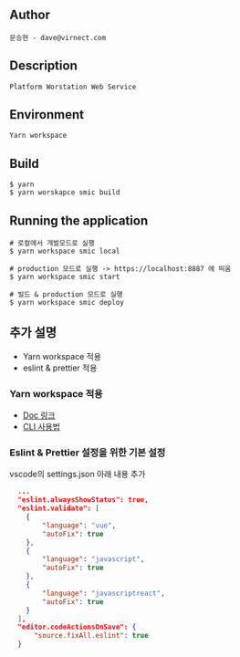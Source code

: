 ## Author

```
문승현 - dave@virnect.com
```

## Description

```
Platform Worstation Web Service
```

## Environment

```
Yarn workspace
```

## Build

```
$ yarn
$ yarn worskapce smic build
```

## Running the application

```
# 로컬에서 개발모드로 실행
$ yarn workspace smic local

# production 모드로 실행 -> https://localhost:8887 에 띄움
$ yarn workspace smic start

# 빌드 & production 모드로 실행 
$ yarn workspace smic deploy

```

## 추가 설명

- Yarn workspace 적용
- eslint & prettier 적용

### Yarn workspace 적용

- [Doc 링크](https://yarnpkg.com/en/docs)
- [CLI 사용법](https://yarnpkg.com/en/docs/cli/workspace)

### Eslint & Prettier 설정을 위한 기본 설정

vscode의 settings.json 아래 내용 추가

```json
  ...
  "eslint.alwaysShowStatus": true,
  "eslint.validate": [
    {
        "language": "vue",
        "autoFix": true
    },
    {
        "language": "javascript",
        "autoFix": true
    },
    {
        "language": "javascriptreact",
        "autoFix": true
    }
  ],
  "editor.codeActionsOnSave": {
      "source.fixAll.eslint": true
  }
```

